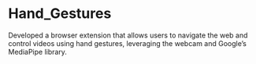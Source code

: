 # Hand_Gestures
Developed a browser extension that allows users to navigate the web and control videos using hand gestures, leveraging the webcam and Google’s MediaPipe library.
